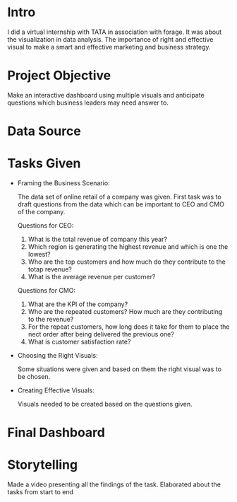 # Intro
  I did a virtual internship with TATA in association with forage. It was about the visualization in data analysis. The importance of right and effective visual to make a smart and effective marketing and business strategy.

# Project Objective
  Make an interactive dashboard using multiple visuals and anticipate questions which business leaders may need answer to.

# Data Source
  

# Tasks Given
  * Framing the Business Scenario:

    The data set of online retail of a company was given. First task was to draft questions from the data which can be important to CEO and CMO of the company.
   
    Questions for CEO:

    1. What is the total revenue of company this year?
    2. Which region is generating the highest revenue and which is one the lowest?
    3. Who are the top customers and how much do they contribute to the totap revenue?
    4. What is the average revenue per customer?
    
    Questions for CMO:

    1. What are the KPI of the company?
    2. Who are the repeated customers? How much are they contributing to the revenue?
    3. For the repeat customers, how long does it take for them to place the nect order after being delivered the previous one?
    4. What is customer satisfaction rate?

  * Choosing the Right Visuals:

    Some situations were given and based on them the right visual was to be chosen.
  
  * Creating Effective Visuals:

    Visuals needed to be created based on the questions given.

# Final Dashboard


# Storytelling
  Made a video presenting all the findings of the task. Elaborated about the tasks from start to end
